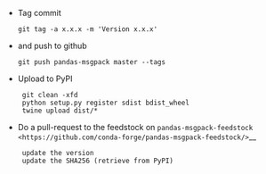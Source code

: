 *   Tag commit

        git tag -a x.x.x -m 'Version x.x.x'

*   and push to github

        git push pandas-msgpack master --tags

*  Upload to PyPI

        git clean -xfd
        python setup.py register sdist bdist_wheel
        twine upload dist/*

*  Do a pull-request to the feedstock on `pandas-msgpack-feedstock <https://github.com/conda-forge/pandas-msgpack-feedstock/>`__

        update the version
        update the SHA256 (retrieve from PyPI)
